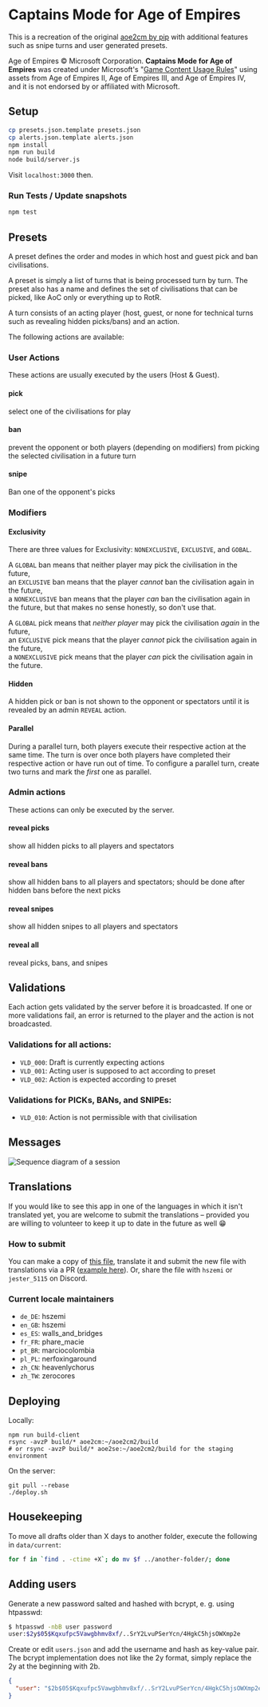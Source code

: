 # Captains Mode for Age of Empires

This is a recreation of the original [aoe2cm by pip](https://github.com/aocpip/aoe2cm) 
with additional features such as snipe turns and user generated presets.

Age of Empires © Microsoft Corporation.
**Captains Mode for Age of Empires** was created under Microsoft's "[Game Content Usage Rules](https://www.xbox.com/en-us/developers/rules)" using assets from Age of Empires II, Age of Empires III, and Age of Empires IV,
and it is not endorsed by or affiliated with Microsoft.


## Setup

```bash
cp presets.json.template presets.json
cp alerts.json.template alerts.json
npm install
npm run build
node build/server.js
```

Visit `localhost:3000` then.

### Run Tests / Update snapshots

```bash
npm test
```

## Presets

A preset defines the order and modes in which host and guest pick and ban 
civilisations.

A preset is simply a list of turns that is being processed turn by turn.
The preset also has a name and defines the set of civilisations that can
be picked, like AoC only or everything up to RotR.

A turn consists of an acting player (host, guest, or none for technical 
turns such as revealing hidden picks/bans) and an action.

The following actions are available:

### User Actions

These actions are usually executed by the users (Host & Guest).

#### pick
select one of the civilisations for play

#### ban
prevent the opponent or both players (depending on modifiers) from picking the selected 
civilisation in a future turn

#### snipe
Ban one of the opponent's picks

### Modifiers

#### Exclusivity

There are three values for Exclusivity: `NONEXCLUSIVE`, `EXCLUSIVE`, and `GOBAL`.

A `GLOBAL` ban means that neither player may pick the civilisation in the future,  
an `EXCLUSIVE` ban means that the player *cannot* ban the civilisation again in the future,  
a `NONEXCLUSIVE` ban means that the player *can* ban the civilisation again in the future, 
but that makes no sense honestly, so don't use that.

A `GLOBAL` pick means that *neither player* may pick the civilisation *again* in the future,  
an `EXCLUSIVE` pick means that the player *cannot* pick the civilisation again in the future,  
a `NONEXCLUSIVE` pick means that the player *can* pick the civilisation again in the future.


#### Hidden

A hidden pick or ban is not shown to the opponent or spectators until it is revealed by an admin `REVEAL` action.

#### Parallel

During a parallel turn, both players execute their respective action at the same time. 
The turn is over once both players have completed their respective action or have run out of time.
To configure a parallel turn, create two turns and mark the *first* one as parallel.


### Admin actions

These actions can only be executed by the server.

#### reveal picks
show all hidden picks to all players and spectators

#### reveal bans
show all hidden bans to all players and spectators; should be done 
after hidden bans before the next picks

#### reveal snipes
show all hidden snipes to all players and spectators

#### reveal all
reveal picks, bans, and snipes

## Validations

Each action gets validated by the server before it is broadcasted.
If one or more validations fail, an error is returned to the player and the
action is not broadcasted.

### Validations for all actions:
- `VLD_000`: Draft is currently expecting actions 
- `VLD_001`: Acting user is supposed to act according to preset 
- `VLD_002`: Action is expected according to preset

### Validations for PICKs, BANs, and SNIPEs: 
- `VLD_010`: Action is not permissible with that civilisation


## Messages

![Sequence diagram of a session](session.png)

## Translations
If you would like to see this app in one of the languages in which it isn't 
translated yet, you are welcome to submit the translations &ndash; provided 
you are willing to volunteer to keep it up to date in the future as well 😁

### How to submit
You can  make a copy of [this file](src/languages/en_GB.json), translate it and 
submit the new file with translations via a 
PR ([example here](https://github.com/SiegeEngineers/aoe2cm2/pull/45)). 
Or, share the file with `hszemi` or `jester_5115` on Discord.

### Current locale maintainers

- `de_DE`: hszemi
- `en_GB`: hszemi
- `es_ES`: walls_and_bridges
- `fr_FR`: phare_macie
- `pt_BR`: marciocolombia
- `pl_PL`: nerfoxingaround
- `zh_CN`: heavenlychorus
- `zh_TW`: zerocores

## Deploying

Locally:
```shell
npm run build-client
rsync -avzP build/* aoe2cm:~/aoe2cm2/build
# or rsync -avzP build/* aoe2se:~/aoe2cm2/build for the staging environment
```

On the server:
```shell
git pull --rebase
./deploy.sh
```

## Housekeeping

To move all drafts older than X days to another folder, execute the following in `data/current`:

```sh
for f in `find . -ctime +X`; do mv $f ../another-folder/; done
```

## Adding users

Generate a new password salted and hashed with bcrypt, e. g. using htpasswd:

```sh
$ htpasswd -nbB user password
user:$2y$05$Kqxufpc5Vawgbhmv8xf/..SrY2LvuPSerYcn/4HgkC5hjsOWXmp2e
```

Create or edit `users.json` and add the username and hash as key-value pair.
The bcrypt implementation does not like the 2y format, simply replace the 2y at the beginning with 2b.

```json
{
  "user": "$2b$05$Kqxufpc5Vawgbhmv8xf/..SrY2LvuPSerYcn/4HgkC5hjsOWXmp2e"
}
```
